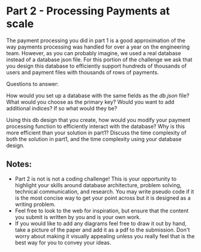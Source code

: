 # Part 2 - Processing Payments at scale

The payment processing you did in part 1 is a good approximation of the way payments processing was handled for over a year on the engineering team. However, as you can probably imagine, we used a real database instead of a database json file. For this portion of the challenge we ask that you design this database to efficiently support hundreds of thousands of users and payment files with thousands of rows of payments.

Questions to answer:

How would you set up a database with the same fields as the _db.json_ file? What would you choose as the primary key? Would you want to add additional indices? If so what would they be?

Using this db design that you create, how would you modify your payment processing function to efficiently interact with the database? Why is this more efficient than your solution in part1? Discuss the time complexity of both the solution in part1, and the time complexity using your database design.

## Notes:

- Part 2 is not is not a coding challenge! This is your opportunity to highlight your skills around database architecture, problem solving, technical communication, and research. You may write pseudo code if it is the most concise way to get your point across but it is designed as a writing problem.
- Feel free to look to the web for inspiration, but ensure that the content you submit is written by you and is your own work.
- If you would like to add any diagrams feel free to draw it out by hand, take a picture of the paper and add it as a pdf to the submission. Don't worry about making it visually appealing unless you really feel that is the best way for you to convey your ideas.
